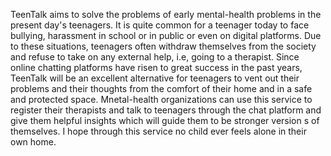 TeenTalk aims to solve the problems of early mental-health problems in the present day's teenagers. It is quite common for a teenager today to face bullying, harassment in school or in public or even on digital platforms. Due to these situations, teenagers often withdraw themselves from the society and refuse to take on any external help, i.e, going to a therapist. Since online chatting platforms have risen to great success in the past years, TeenTalk will be an excellent alternative for teenagers to vent out their problems and their thoughts from the comfort of their home and in a safe and protected space. Mnetal-health organizations can use this service to register their therapists and talk to teenagers through the chat platform and give them helpful insights which will guide them to be  stronger version s of themselves. I hope through this service no child ever feels alone in their own home.
